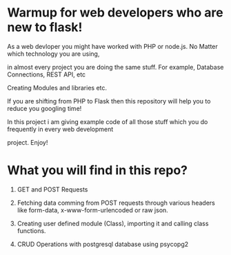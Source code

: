 # Warmup for web developers who are new to flask!

As a web devloper you might have worked with PHP or node.js. No Matter which technology you are using,

in almost every project you are doing the same stuff. For example, Database Connections, REST API, etc

Creating Modules and libraries etc. 


If you are shifting from PHP to Flask then this repository will help you to reduce you googling time!

In this project i am giving example code of all those stuff which you do frequently in every web development

project. Enjoy!

# What you will find in this repo?

1. GET and POST Requests

2. Fetching data comming from POST requests through various headers like form-data, x-www-form-urlencoded or raw json.

3. Creating user defined module (Class), importing it and calling class functions.

4. CRUD Operations with postgresql database using psycopg2